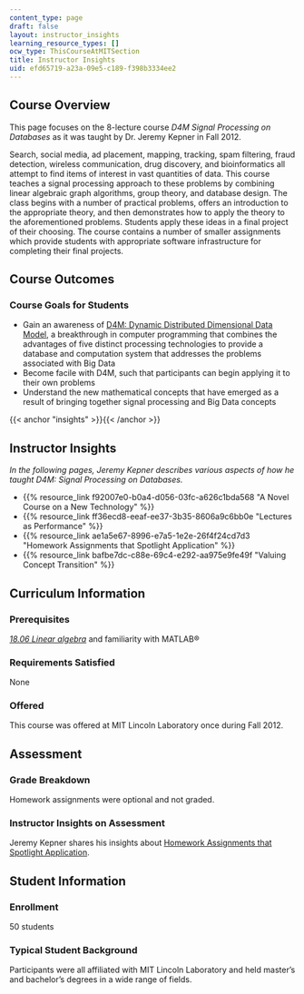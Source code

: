 ```yaml
---
content_type: page
draft: false
layout: instructor_insights
learning_resource_types: []
ocw_type: ThisCourseAtMITSection
title: Instructor Insights
uid: efd65719-a23a-09e5-c189-f398b3334ee2
---
```

## Course Overview

This page focuses on the 8-lecture course _D4M Signal Processing on Databases_ as it was taught by Dr. Jeremy Kepner in Fall 2012.

Search, social media, ad placement, mapping, tracking, spam filtering, fraud detection, wireless communication, drug discovery, and bioinformatics all attempt to find items of interest in vast quantities of data. This course teaches a signal processing approach to these problems by combining linear algebraic graph algorithms, group theory, and database design. The class begins with a number of practical problems, offers an introduction to the appropriate theory, and then demonstrates how to apply the theory to the aforementioned problems. Students apply these ideas in a final project of their choosing. The course contains a number of smaller assignments which provide students with appropriate software infrastructure for completing their final projects.

## Course Outcomes

### Course Goals for Students

- Gain an awareness of [D4M: Dynamic Distributed Dimensional Data Model](http://www.mit.edu/~kepner/D4M/), a breakthrough in computer programming that combines the advantages of five distinct processing technologies to provide a database and computation system that addresses the problems associated with Big Data
- Become facile with D4M, such that participants can begin applying it to their own problems
- Understand the new mathematical concepts that have emerged as a result of bringing together signal processing and Big Data concepts

{{< anchor "insights" >}}{{< /anchor >}}

## Instructor Insights

_In the following pages, Jeremy Kepner describes various aspects of how he taught_ _D4M: Signal Processing on Databases._

- {{% resource_link f92007e0-b0a4-d056-03fc-a626c1bda568 "A Novel Course on a New Technology" %}}
- {{% resource_link ff36ecd8-eeaf-ee37-3b35-8606a9c6bb0e "Lectures as Performance" %}}
- {{% resource_link ae1a5e67-8996-e7a5-1e2e-26f4f24cd7d3 "Homework Assignments that Spotlight Application" %}}
- {{% resource_link bafbe7dc-c88e-69c4-e292-aa975e9fe49f "Valuing Concept Transition" %}}

## Curriculum Information

### Prerequisites

[_18.06 Linear algebra_](/courses/18-06sc-linear-algebra-fall-2011) and familiarity with MATLAB®

### Requirements Satisfied

None

### Offered

This course was offered at MIT Lincoln Laboratory once during Fall 2012.

## Assessment

### Grade Breakdown

Homework assignments were optional and not graded.

### Instructor Insights on Assessment

Jeremy Kepner shares his insights about [Homework Assignments that Spotlight Application](/courses/res-ll-005-d4m-signal-processing-on-databases-fall-2012/pages/instructor-insights/homework-assignments-that-spotlight-application).

## Student Information

### Enrollment

50 students

### Typical Student Background

Participants were all affiliated with MIT Lincoln Laboratory and held master’s and bachelor’s degrees in a wide range of fields.